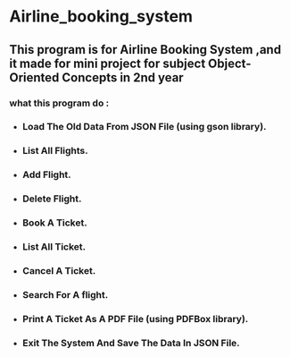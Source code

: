 # Airline_booking_system
## This program is for Airline Booking System ,and it made for mini project for subject Object-Oriented Concepts in 2nd year 
### what this program do :
* ### Load The Old Data From JSON File (using gson library).
* ### List All Flights.
* ### Add Flight.
* ### Delete Flight.
* ### Book A Ticket.
* ### List All Ticket.
* ### Cancel A Ticket.
* ### Search For A flight.
* ### Print A Ticket As A PDF File (using PDFBox library).
* ### Exit The System And Save The Data In JSON File. 
